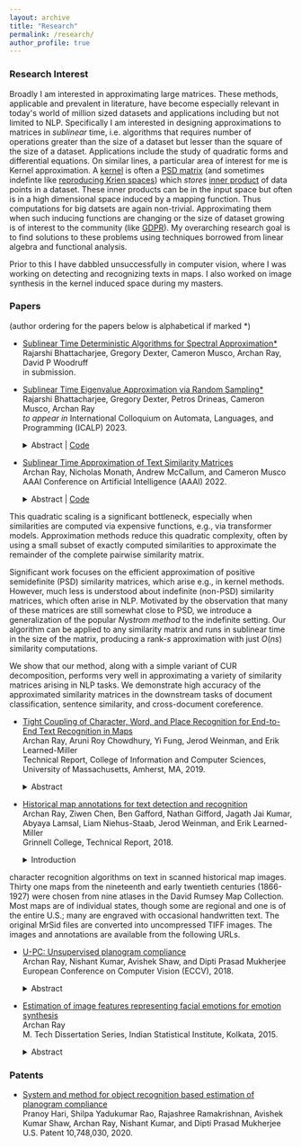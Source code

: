 ```yaml
---
layout: archive
title: "Research"
permalink: /research/
author_profile: true
---
```


### Research Interest

Broadly I am interested in approximating large matrices. These methods, applicable and prevalent in literature, have become especially relevant in today's world of million sized datasets and applications including but not limited to NLP. Specifically I am interested in designing approximations to matrices in *sublinear* time, i.e. algorithms that requires number of operations greater than the size of a dataset but lesser than the square of the size of a dataset. Applications include the study of quadratic forms and differential equations. On similar lines, a particular area of interest for me is Kernel approximation. A [kernel](https://arxiv.org/pdf/math/0701907.pdf) is often a [PSD matrix](https://onlinelibrary.wiley.com/doi/pdf/10.1002/9780470173862.app3) (and sometimes indefinte like [reproducing Krien spaces](https://arxiv.org/pdf/1309.2393.pdf)) which *stores* [inner product](https://mathworld.wolfram.com/InnerProduct.html) of data points in a dataset. These inner products can be in the input space but often is in a high dimensional space induced by a mapping function. Thus computations for big datsets are again non-trivial. Approximating them when such inducing functions are changing or the size of dataset growing is of interest to the community (like [GDPR](https://gdpr-info.eu)). My overarching research goal is to find solutions to these problems using techniques borrowed from linear algebra and functional analysis.

Prior to this I have dabbled unsuccessfully in computer vision, where I was working on detecting and recognizing texts in maps. I also worked on image synthesis in the kernel induced space during my masters.

### Papers

(author ordering for the papers below is alphabetical if marked \*)

- [Sublinear Time Deterministic Algorithms for Spectral Approximation\*]()
  <br>
  Rajarshi Bhattacharjee, Gregory Dexter, Cameron Musco, Archan Ray, David P Woodruff
  <br>
  in submission.<br>

- [Sublinear Time Eigenvalue Approximation via Random Sampling\*](https://arxiv.org/abs/2109.07647)
  <br>
  Rajarshi Bhattacharjee, Gregory Dexter, Petros Drineas, Cameron Musco, Archan Ray
  <br>
  *to appear in* International Colloquium on Automata, Languages, and Programming (ICALP) 2023. <br>
  <details><summary> Abstract | <a href="https://github.com/archanray/eigenvalue_estimation"> Code </a></summary>
  We study the problem of approximating the eigenspectrum of a symmetric matrix $\mathbf{A} \in \mathbb{R}^{n \times n}$ with bounded entries (i.e., $\|\mathbf{A}\|_{\infty} \leq 1$). We present a simple sublinear time algorithm that approximates all eigenvalues of $\mathbf{A}$ up to additive error $\pm \epsilon n$ using those of a randomly sampled ${O}\left (\frac{\log^3 n}{\epsilon^3}\right ) \times O\left (\frac{\log^3 n}{\epsilon^3}\right )$ principal submatrix. Our result can be viewed as a concentration bound on the \textit{full} eigenspectrum of a random submatrix, significantly extending known bounds on just the top eigenvalue (the spectral norm). When $\mathbf{A}$ is sparse and rows of $\mathbf{A}$ can be efficiently sampled with probabilities proportional to their sparsity, we present an improved error bound of $\pm \epsilon \sqrt{\text{nnz}(\mathbf{A})}$, where $\text{nnz}(\mathbf{A})$ is the number of non-zero entries in $\mathbf{A}$. Even for the strictly easier problem of testing the existence of large negative eigenvalues, introduced by Bakshi, Chepurko, and Jayaram (FOCS '20), our results are the first ones that can take advantage of the sparsity of $\mathbf{A}$. From a technical perspective, our bounds require several new eigenvalue concentration and perturbation bounds for matrices with bounded entries. We complement our theoretical results with numerical simulations, which demonstrate the effectiveness of our algorithms in practice.
  </details>

- [Sublinear Time Approximation of Text Similarity Matrices](https://arxiv.org/abs/2112.09631)
  <br>
  Archan Ray, Nicholas Monath, Andrew McCallum, and Cameron Musco
  <br>
  AAAI Conference on Artificial Intelligence (AAAI) 2022. <br>
  <details><summary> Abstract | <a href="https://github.com/archanray/approximate_similarities"> Code </a></summary>
  We study algorithms for approximating pairwise similarity matrices that arise in natural language processing. Generally, computing a similarity matrix for $n$ data points requires $\Omega(n^2)$ similarity computations.
This quadratic scaling is a significant bottleneck, especially when similarities are computed via expensive functions, e.g., via transformer models.  Approximation methods reduce this quadratic complexity, often by using a small subset of exactly computed similarities to approximate the remainder of the complete pairwise similarity matrix.

  Significant  work focuses on the efficient approximation of positive semidefinite (PSD) similarity matrices, which arise e.g., in kernel methods. However, much less is understood about indefinite (non-PSD) similarity matrices, which often  arise in  NLP. Motivated by the observation that many of these matrices are still somewhat close to PSD, we introduce a generalization of the popular <i>Nystrom method</i> to the indefinite setting. Our algorithm can be applied to any similarity matrix and runs in sublinear time in the size of the matrix, producing a rank-$s$ approximation with just $O(ns)$ similarity computations.

  We show that our method, along with a simple variant of CUR decomposition, performs very well in approximating a variety of similarity matrices arising in NLP tasks. We demonstrate high accuracy of the approximated similarity matrices in the downstream tasks of document classification, sentence similarity, and cross-document coreference.
  </details>

- [Tight Coupling of Character, Word, and Place Recognition for End-to-End Text Recognition in Maps](https://web.cs.umass.edu/publication/docs/2019/UM-CS-2019-003.pdf)
  <br>
  Archan Ray, Aruni Roy Chowdhury, Yi Fung, Jerod Weinman, and Erik Learned-Miller
  <br>
  Technical Report, College of Information and Computer Sciences, University of Massachusetts, Amherst, MA, 2019.<br>
  <details><summary> Abstract </summary>
  Text recognition in maps is a special case of general text recognition that features some especially difficult challenges, including texts at extreme orientations, wide character spacings, complex text-like distractors, and unusual non-dictionary strings. Off-the-shelf OCR systems, and even sophisticated scene text recognition systems do not work satisfactorily on many map-text recognition problems. While many OCR and scene text systems have produced high quality results by considering detection, recognition, and error-correction as separate components, we believe that map text recognition can benefit immensely from the <b>tight coupling</b> of different components of an overall system. In particular, we present an end-to-end system for recognizing text in maps that uses strong coupling in two different ways. In the first, we train individual <b>character</b> detectors, and use these detections as inputs in a new <b>word detection CNN architecture</b> to improve word detection. We show dramatic increases in word detection accuracy for a strong baseline detection architecture. In the second contribution, we use a geographically-based lexicon to constrain our interpretations of initial detections. If the lexicon suggests that the word detection is either too short, we ""re-prime'' the word detector by inserting expected characters locations back into the word detector using a novel input mechanism. We then rerun the word detector using the additional character suggestions, giving a solid improvement in accuracy. We report end-to-end recognition results on a public map-text recognition benchmark.
  </details>

- [Historical map annotations for text detection and recognition](https://weinman.cs.grinnell.edu/~weinman/data/complete-map-dataset.pdf)
  <br>
  Archan Ray, Ziwen Chen, Ben Gafford, Nathan Gifford, Jagath Jai Kumar, Abyaya Lamsal, Liam Niehus-Staab, Jerod Weinman, and Erik Learned-Miller
  <br>
  Grinnell College, Technical Report, 2018.
  <details><summary> Introduction </summary>
  This document describes a data set designed for testing the performance of text/graphics separation and
character recognition algorithms on text in scanned historical map images. Thirty one maps from the
nineteenth and early twentieth centuries (1866-1927) were chosen from nine atlases in the David Rumsey
Map Collection. Most maps are of individual states, though some are regional and one is of the entire
U.S.; many are engraved with occasional handwritten text. The original MrSid files are converted into
uncompressed TIFF images. The images and annotations are available from the following URLs.
  </details>

- [U-PC: Unsupervised planogram compliance](http://openaccess.thecvf.com/content_ECCV_2018/papers/Archan_Ray_U-PC_Unsupervised_Planogram_ECCV_2018_paper.pdf)
  <br>
  Archan Ray, Nishant Kumar, Avishek Shaw, and Dipti Prasad Mukherjee
  <br>
  European Conference on Computer Vision (ECCV), 2018.<br>
  <details><summary> Abstract </summary>
  We present an end-to-end solution for recognizing merchandise displayed in the shelves of a supermarket. Given images of individual products, which are taken under ideal illumination for product marketing, the challenge is to find these products automatically in the images of the shelves. Note that the images of shelves are taken using hand-held camera under store level illumination. We provide a two-layer hypotheses generation and verification model. In the first layer, the model predicts a set of candidate merchandise at a specific location of the shelf while in the second layer, the hypothesis is verified by a novel graph theoretic approach. The performance of the proposed approach on two publicly available datasets is better than the competing approaches by at least 10%.
  </details>
  
- [Estimation of image features representing facial emotions for emotion synthesis](http://library.isical.ac.in:8080/jspui/bitstream/10263/6487/1/DISS-330.pdf)
  <br>
  Archan Ray
  <br>
  M. Tech Dissertation Series, Indian Statistical Institute, Kolkata, 2015.<br>
  <details><summary> Abstract </summary>
  We develop a method to estimate emotion-specific features on human face. Application of such a method include characterizing an emotion class and synthesis of emotions. The emotion specific features can also be used to study the statistical differences between two clusters, one facial expression images with no expressions and two facial expression images with some or maximum emotional content. Once the feature vectors are extracted from the input data, we classify the data and use the normal to the classifier to trace the changes that a facial expression image may undergo in different stages of an emotion. We use Support Vector Machines learning algorithm to construct an optimal classifier. In the result section we show that we are able to reduce the number of features by 66.36% as compared to the total number of pixels. We show that using these features and state-of-the-art methods to synthesize images, we improved SNR of the synthesized image by 13.20% and also improved the cluster measures between a cluster of no-expression images and a cluster of with-expression images.
  </details>

### Patents

* [System and method for object recognition based estimation of planogram compliance](https://patentimages.storage.googleapis.com/73/44/a8/3bfb3d247b7fc8/US10748030.pdf)\
Pranoy Hari, Shilpa Yadukumar Rao, Rajashree Ramakrishnan, Avishek Kumar Shaw, Archan Ray, Nishant Kumar, and Dipti Prasad Mukherjee\
U.S. Patent 10,748,030, 2020.
